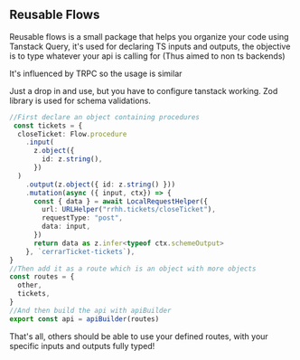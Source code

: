 ## Reusable Flows

Reusable flows is a small package that helps you organize your code using Tanstack Query, it's used for declaring TS inputs and outputs, the objective is to type whatever your api is calling for (Thus aimed to non ts backends)

It's influenced by TRPC so the usage is similar

Just a drop in and use, but you have to configure tanstack working. Zod library is used for schema validations.


```typescript
//First declare an object containing procedures
 const tickets = {
  closeTicket: Flow.procedure
    .input(
      z.object({
        id: z.string(),
      })
  )
    .output(z.object({ id: z.string() }))
    .mutation(async ({ input, ctx}) => {
      const { data } = await LocalRequestHelper({
        url: URLHelper("rrhh.tickets/closeTicket"),
        requestType: "post",
        data: input,
      })
      return data as z.infer<typeof ctx.schemeOutput>
    }, `cerrarTicket-tickets`),
}
//Then add it as a route which is an object with more objects
const routes = {
  other,
  tickets,
}
//And then build the api with apiBuilder
export const api = apiBuilder(routes)


```

That's all, others should be able to use your defined routes, with your specific inputs and outputs fully typed!
